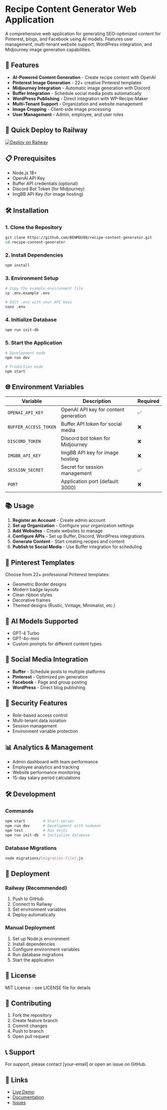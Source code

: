 # Recipe Content Generator Web Application

A comprehensive web application for generating SEO-optimized content for Pinterest, blogs, and Facebook using AI models. Features user management, multi-tenant website support, WordPress integration, and Midjourney image generation capabilities.

## 🌟 Features

- **AI-Powered Content Generation** - Create recipe content with OpenAI
- **Pinterest Image Generation** - 22+ creative Pinterest templates
- **Midjourney Integration** - Automatic image generation with Discord
- **Buffer Integration** - Schedule social media posts automatically
- **WordPress Publishing** - Direct integration with WP-Recipe-Maker
- **Multi-Tenant Support** - Organization and website management
- **Image Cropping** - Client-side image processing
- **User Management** - Admin, employee, and user roles

## 🚀 Quick Deploy to Railway

[![Deploy on Railway](https://railway.app/button.svg)](https://railway.app/template/...)

## 📋 Prerequisites

- Node.js 18+ 
- OpenAI API Key
- Buffer API credentials (optional)
- Discord Bot Token (for Midjourney)
- ImgBB API Key (for image hosting)

## 🛠️ Installation

### 1. Clone the Repository
```bash
git clone https://github.com/BENMOU98/recipe-content-generator.git
cd recipe-content-generator
```

### 2. Install Dependencies
```bash
npm install
```

### 3. Environment Setup
```bash
# Copy the example environment file
cp .env.example .env

# Edit .env with your API keys
nano .env
```

### 4. Initialize Database
```bash
npm run init-db
```

### 5. Start the Application
```bash
# Development mode
npm run dev

# Production mode
npm start
```

## 🌐 Environment Variables

| Variable | Description | Required |
|----------|-------------|----------|
| `OPENAI_API_KEY` | OpenAI API key for content generation | ✅ |
| `BUFFER_ACCESS_TOKEN` | Buffer API token for social media | ❌ |
| `DISCORD_TOKEN` | Discord bot token for Midjourney | ❌ |
| `IMGBB_API_KEY` | ImgBB API key for image hosting | ❌ |
| `SESSION_SECRET` | Secret for session management | ✅ |
| `PORT` | Application port (default: 3000) | ❌ |

## 📚 Usage

1. **Register an Account** - Create admin account
2. **Set up Organization** - Configure your organization settings
3. **Add Websites** - Create websites to manage
4. **Configure APIs** - Set up Buffer, Discord, WordPress integrations
5. **Generate Content** - Start creating recipes and content
6. **Publish to Social Media** - Use Buffer integration for scheduling

## 🎨 Pinterest Templates

Choose from 22+ professional Pinterest templates:
- Geometric Border designs
- Modern badge layouts
- Clean ribbon styles
- Decorative frames
- Themed designs (Rustic, Vintage, Minimalist, etc.)

## 🤖 AI Models Supported

- GPT-4 Turbo
- GPT-4o-mini
- Custom prompts for different content types

## 📱 Social Media Integration

- **Buffer** - Schedule posts to multiple platforms
- **Pinterest** - Optimized pin generation
- **Facebook** - Page and group posting
- **WordPress** - Direct blog publishing

## 🔐 Security Features

- Role-based access control
- Multi-tenant data isolation
- Session management
- Environment variable protection

## 📊 Analytics & Management

- Admin dashboard with team performance
- Employee analytics and tracking
- Website performance monitoring
- 15-day salary period calculations

## 🛠️ Development

### Commands
```bash
npm start        # Start server
npm run dev      # Development with nodemon
npm test         # Run tests
npm run init-db  # Initialize database
```

### Database Migrations
```bash
node migrations/[migration-file].js
```

## 🚀 Deployment

### Railway (Recommended)
1. Push to GitHub
2. Connect to Railway
3. Set environment variables
4. Deploy automatically

### Manual Deployment
1. Set up Node.js environment
2. Install dependencies
3. Configure environment variables
4. Run database migrations
5. Start the application

## 📝 License

MIT License - see LICENSE file for details

## 🤝 Contributing

1. Fork the repository
2. Create feature branch
3. Commit changes
4. Push to branch
5. Open pull request

## 📞 Support

For support, please contact [your-email] or open an issue on GitHub.

## 🔗 Links

- [Live Demo](https://your-app-url.railway.app)
- [Documentation](https://github.com/BENMOU98/recipe-content-generator/wiki)
- [Issues](https://github.com/BENMOU98/recipe-content-generator/issues)